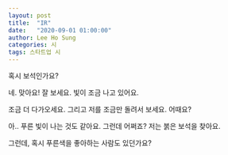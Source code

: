 ```yaml
---
layout: post
title:  "IR"
date:   "2020-09-01 01:00:00"
author: Lee Ho Sung
categories: 시
tags: 스타트업 시
---
```

혹시 보석인가요?


네. 맞아요! 잘 보세요. 빛이 조금 나고 있어요. 

조금 더 다가오세요. 그리고 저를 조금만 돌려서 보세요. 어때요?


아.. 푸른 빛이 나는 것도 같아요. 그런데 어쩌죠? 저는 붉은 보석을 찾아요. 


그런데, 혹시 푸른색을 좋아하는 사람도 있던가요?
